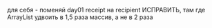 для себя - поменяй  day01 receipt на recipient
ИСПРАВИТЬ, там где ArrayList удвоить в  1,5 раза массив, а не в 2 раза

